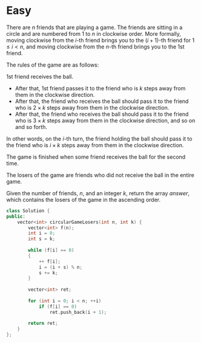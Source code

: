 # Easy

There are $n$ friends that are playing a game. The friends are sitting in a circle and are numbered from $1$ to $n$ in clockwise order. More formally, moving clockwise from the $i$-th friend brings you to the $(i+1)$-th friend for $1 \leq i < n$, and moving clockwise from the $n$-th friend brings you to the 1st friend.

The rules of the game are as follows:

1st friend receives the ball.

- After that, 1st friend passes it to the friend who is $k$ steps away from them in the clockwise direction.
- After that, the friend who receives the ball should pass it to the friend who is $2 \times k$ steps away from them in the clockwise direction.
- After that, the friend who receives the ball should pass it to the friend who is $3 \times k$ steps away from them in the clockwise direction, and so on and so forth.

In other words, on the $i$-th turn, the friend holding the ball should pass it to the friend who is $i \times k$ steps away from them in the clockwise direction.

The game is finished when some friend receives the ball for the second time.

The losers of the game are friends who did not receive the ball in the entire game.

Given the number of friends, $n$, and an integer $k$, return the array $answer$, which contains the losers of the game in the ascending order.

```cpp
class Solution {
public:
    vector<int> circularGameLosers(int n, int k) {
        vector<int> f(n);
        int i = 0;
        int s = k;
        
        while (f[i] == 0)
        {
            ++ f[i];
            i = (i + s) % n;
            s += k;
        }
        
        vector<int> ret;
        
        for (int i = 0; i < n; ++i)
            if (f[i] == 0)
                ret.push_back(i + 1);
        
        return ret;
    }
};
```
